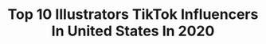 ---
title: Top 10 Illustrators TikTok Influencers In United States In 2020
description: >-
  Find top illustrators TikTok influencers in United States in 2020. Most popular hashtags: #painting #paint #portrait #vibewithme.
platform: TikTok
profiles:
  - username: "jeffersonmuncy"
    fullname: >-
      jeffersonmuncy
    location: "United States"
    followers: 34983
    engagement: 2383
    commentsToLikes: 0.031294
    id: ckacwebqxs7co0i78rs4s62su
    verified: false
    hashtags: "#reference, #onecommunity, #artblock, #greentea"
  - username: "julietschreckinger"
    fullname: >-
      Juliet
    location: "United States"
    followers: 3323
    engagement: 2496
    commentsToLikes: 0.070173
    id: ckafvjv6ff5cr0i78b2op96cs
    verified: false
    hashtags: "#coloringpages, #shark, #stickers, #mural"
  - username: "beleves2be"
    fullname: >-
      beleves2be
    location: "United States"
    followers: 29505
    engagement: 1853
    commentsToLikes: 0.046187
    id: ckal65ywt9h8u0i78su1c7a47
    verified: false
    hashtags: "#fishing, #wizard, #reliefprint, #illustrator"
  - username: "artsy_bre"
    fullname: >-
      artsy_bre
    location: "United States"
    followers: 10903
    engagement: 2486
    commentsToLikes: 0.042446
    id: ck94hnny3kem70j783faf9wef
    verified: false
    hashtags: "#gifmaker, #comicstyle, #poedameron, #gothart"
  - username: "fruitypeeebles"
    fullname: >-
      Ella
    location: "United States"
    followers: 5977
    engagement: 1868
    commentsToLikes: 0.044249
    id: cka0kfr23mh8q0i78dguk17kf
    verified: false
    hashtags: "#myootd, #move, #aestheticedit, #watercolor"
  - username: "finnythegreat"
    fullname: >-
      Finny
    location: "United States"
    followers: 36876
    engagement: 2871
    commentsToLikes: 0.044268
    id: ck8niu7qt7d1h0j78uctqwbjm
    verified: false
    hashtags: "#bungoustraydogs, #meettheartist, #cleaningszn, #artistsoftiktok"
  - username: "douby_seide"
    fullname: >-
      Douby
    location: "United States"
    followers: 12427
    engagement: 2045
    commentsToLikes: 0.039063
    id: ck94hnls3ke3q0j78507pvr3j
    verified: false
    hashtags: "#create, #fighter, #goals, #tiktokcreator"
  - username: "kroseillustration"
    fullname: >-
      Kay Rose
    location: "United States"
    followers: 47031
    engagement: 2142
    commentsToLikes: 0.014548
    id: ck83yphu1uk820j782raso4i3
    verified: false
    hashtags: "#covid19, #iguana, #patreon, #writing"
  - username: "bloodyusher"
    fullname: >-
      🗿Mary Allison🗿
    location: "United States"
    followers: 216299
    engagement: 2697
    commentsToLikes: 0.009769
    id: ck81qxbrhkoob0j78ybbckyj6
    verified: false
    hashtags: "#rasputin, #photoshop, #flipnote, #drthh"
  - username: "ishaliart"
    fullname: >-
      ishali
    location: "United States"
    followers: 39612
    engagement: 2350
    commentsToLikes: 0.030893
    id: cka0qsaoqdwao0i78gvsyvjff
    verified: false
    hashtags: "#putafingerdown, #smallgestures, #sketches, #makeover"
---